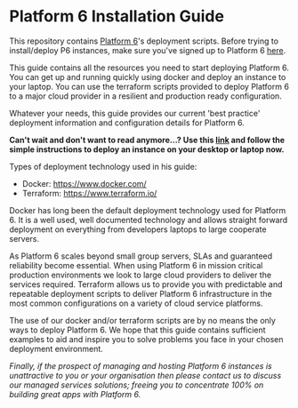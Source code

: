 # Platform 6 Installation Guide

This repository contains [Platform 6](https://documentation.amalto.com/platform6/latest/)'s deployment scripts.
Before trying to install/deploy P6 instances, make sure you've signed up to Platform 6 [here](https://signup.console.platform6.io).

This guide contains all the resources you need to start deploying Platform 6.  You can get up and running quickly using docker and deploy an instance to your laptop.
You can use the terraform scripts provided to deploy Platform 6 to a major cloud provider in a resilient and production ready configuration.

Whatever your needs, this guide provides our current 'best practice' deployment information and configuration details for Platform 6. 

**Can't wait and don't want to read anymore...? Use this [link](./docker-compose/README.md) and follow the simple instructions to deploy an instance on your desktop or laptop now.**

Types of deployment technology used in his guide:

- Docker: https://www.docker.com/
- Terraform: https://www.terraform.io/

Docker has long been the default deployment technology used for Platform 6.  It is a well used, well documented technology and allows straight forward deployment on everything from developers laptops to large cooperate servers.

As Platform 6 scales beyond small group servers, SLAs and guaranteed reliability become essential. When using Platform 6 in mission critical production environments we look to large cloud providers to deliver the services required.
Terraform allows us to provide you with predictable and repeatable deployment scripts to deliver Platform 6 infrastructure in the most common configurations on a variety of cloud service platforms. 

The use of our docker and/or terraform scripts are by no means the only ways to deploy Platform 6.  We hope that this guide contains sufficient examples to aid and inspire you to solve problems you face in your chosen deployment environment.

_Finally, if the prospect of managing and hosting Platform 6 instances is unattractive to you or your organisation then please contact us to discuss our managed services solutions; freeing you to concentrate 100% on building great apps with Platform 6._    